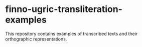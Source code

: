 # finno-ugric-transliteration-examples
This repository contains examples of transcribed texts and their orthographic representations. 

